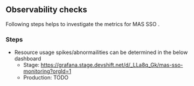 
## Observability checks

Following steps helps to investigate the metrics for MAS SSO .

### Steps

- Resource usage spikes/abnormailities can be determined in the below dashboard
   - Stage: https://grafana.stage.devshift.net/d/_LLa8q_Gk/mas-sso-monitoring?orgId=1
   - Production: TODO
